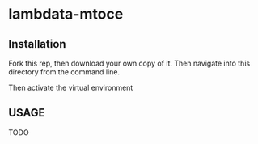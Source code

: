 # lambdata-mtoce

## Installation

Fork this rep, then download your own copy of it. Then navigate into this directory from the command line.

Then activate the virtual environment

## USAGE

TODO
